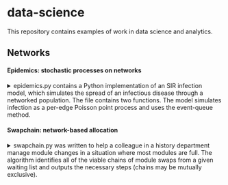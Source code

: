 # data-science #

This repository contains examples of work in data science and analytics.

## Networks ##
#### Epidemics: stochastic processes on networks ####
<details>
<summary>epidemics.py contains a Python implementation of an SIR infection model, which simulates the spread of an infectious disease through a networked population. The file contains two functions. The model simulates infection as a per-edge Poisson point process and uses the event-queue method.
</summary>

The **SIR function** takes arg *G* (a networkx graph object) and kwargs *i_rate* (per-edge infection rate), *r_rate* (recovery rate), *init* (number of initial infections), and *max_time* (maximum time to run the simulation; since SIR models should always reach equilibrium infinite loops should not occur, but this kwarg is included on a belt-and-braces basis).

The **timeshift function** is an auxiliary function which aligns multiple model runs with time = 0 at the specified threshold level of infections. It takes two args and two kwargs. The positional arguments are: *df* (a Pandas dataframe containing model output), and *threshold* (the number of infections to set at time = 0). The two keyword arguments can be ignored if using output from the SIR function. They specify the criterion to which the threshold value relates (*criteria*), and the dataframe column containing the time values (*time*).

Together, these functions allow multiple model runs to be collated and aligned. It is straightforward to then, for example, plot the results:

![Plot of 50 SIR model runs](Networks/Images/50_runs.png  "Plot of 50 SIR model runs")
 
</details>

#### Swapchain: network-based allocation ####
<details>
<summary>swapchain.py was written to help a colleague in a history department manage module changes in a situation where most modules are full. The algorithm identifies all of the viable chains of module swaps from a given waiting list and outputs the necessary steps (chains may be mutually exclusive).
</summary>

**Caveat:** This script was written to assist a human coordinator and not to automate the process of module changes. Bi- and trilateral swaps are often possible to identify 'by eye', but longer chains of swaps can be difficult to spot. The script finds chains of swaps, and only within this prioritises students on a first-come, first-served (fcfs) basis. This may not accord with procedural fairness. E.g. a student who has been waiting months and could have a place through a chain of three swaps, could miss out to a student who just joined the waiting list but who would get a place as part of six swaps. Weighing 'greatest number' vs fcfs is left to human judgement in accordance with departmental norms, 

**Details:** The script imports the waiting_list.csv from the Data directory, and represents it as a directed multigraph. It then uses NetworkX's *simple cycle* function to identify cycles (which corresponds to chains of viable swaps) and outputs all viable chains of swaps as swapchain.csv in the Data directory, sorted with the longest chains at the top. The data included are synthetic, combining fake student names with real module names. Chains may be (probably are) mutually exclusive. The user should choose one chain, action it, update the waiting list, and then run the script again to identify further viable swaps. 
</details>
